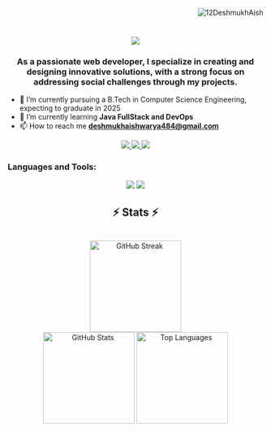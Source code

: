 <p align="right">
  <img src="https://komarev.com/ghpvc/?username=prathameshmane019&label=Profile%20views&color=0e75b6&style=flat" alt="12DeshmukhAish" />
</p>

<h1 align="center">
  <img src="https://readme-typing-svg.herokuapp.com/?font=Righteous&size=35&center=true&vCenter=true&width=500&height=70&duration=4000&lines=Hi+There!+👋+I'm+Aishwarya!;" />
</h1>
<h3 align="center">As a passionate web developer, I specialize in creating and designing innovative solutions, with a strong focus on addressing social challenges through my projects.</h3>

- 📖 I’m currently pursuing a B.Tech in Computer Science Engineering, expecting to graduate in 2025
- 🌱 I’m currently learning **Java FullStack and DevOps**
- 📫 How to reach me **deshmukhaishwarya484@gmail.com**

<div align="center">
  <a href="mailto:deshmukhaishwarya484@gmail.com">
    <img src="https://img.shields.io/badge/Gmail-333333?style=for-the-badge&logo=gmail&logoColor=red" />
  </a>
  <a href="https://www.linkedin.com/in/aishwarya-deshmukh-8320b1230/" target="_blank">
    <img src="https://img.shields.io/badge/LinkedIn-0077B5?style=for-the-badge&logo=linkedin&logoColor=white" />
  </a>
  <a href="https://x.com/deshmukh15393">
    <img src="https://img.shields.io/badge/Twitter-FF5722?style=for-the-badge&logo=twitter&logoColor=white" />
  </a>
</div>

<h3 align="left">Languages and Tools:</h3>
<div align="center">
  <img src="https://skillicons.dev/icons?i=react,nextjs,tailwind,bootstrap,html,css,vscode,github,angular,spring,git,docker,redux,kafka,ml" />
  <img src="https://skillicons.dev/icons?i=nodejs,python,javascript,typescript,express,mongodb,redis,c,java,postgres,linux,nginx,postman" />
</div>

<h2 align="center">⚡ Stats ⚡</h2>
<br>
<div align="center">
  <img height="180" src="https://github-readme-streak-stats.herokuapp.com?user=12DeshmukhAish&theme=react&border_radius=10" alt="GitHub Streak" />
</div>
<div align="center">
  <img height="180" src="https://github-readme-stats.vercel.app/api?username=12DeshmukhAish&count_private=true&show_icons=true&theme=react&rank_icon=github&border_radius=10" alt="GitHub Stats" />
  <img height="180" src="https://github-readme-stats.vercel.app/api/top-langs/?username=12DeshmukhAish&hide=HTML&langs_count=8&layout=compact&theme=react&border_radius=10&size_weight=0.5&count_weight=0.5&exclude_repo=github-readme-stats" alt="Top Languages" />
</div>
